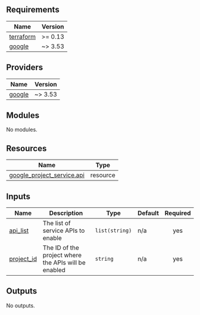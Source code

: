 <!-- BEGIN_TF_DOCS -->
## Requirements

| Name | Version |
|------|---------|
| <a name="requirement_terraform"></a> [terraform](#requirement\_terraform) | >= 0.13 |
| <a name="requirement_google"></a> [google](#requirement\_google) | ~> 3.53 |

## Providers

| Name | Version |
|------|---------|
| <a name="provider_google"></a> [google](#provider\_google) | ~> 3.53 |

## Modules

No modules.

## Resources

| Name | Type |
|------|------|
| [google_project_service.api](https://registry.terraform.io/providers/hashicorp/google/latest/docs/resources/project_service) | resource |

## Inputs

| Name | Description | Type | Default | Required |
|------|-------------|------|---------|:--------:|
| <a name="input_api_list"></a> [api\_list](#input\_api\_list) | The list of service APIs to enable | `list(string)` | n/a | yes |
| <a name="input_project_id"></a> [project\_id](#input\_project\_id) | The ID of the project where the APIs will be enabled | `string` | n/a | yes |

## Outputs

No outputs.
<!-- END_TF_DOCS -->
